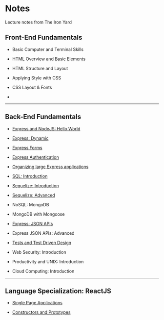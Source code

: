 # Notes
Lecture notes from The Iron Yard

## Front-End Fundamentals

*  Basic Computer and Terminal Skills

* HTML Overview and Basic Elements

* HTML Structure and Layout

* Applying Style with CSS

* CSS Layout & Fonts

*

--- 

## Back-End Fundamentals

* [Express and NodeJS: Hello World](https://github.com/rickmurdock/notes/blob/master/BackEnd/ExpressNodeJS.md)

* [Express: Dynamic](https://github.com/rickmurdock/notes/blob/master/BackEnd/ExpressDynamic.md)

* [Express Forms](https://github.com/rickmurdock/notes/blob/master/BackEnd/ExpressForms.md)

* [Express Authentication](https://github.com/rickmurdock/notes/blob/master/BackEnd/ExpressAuthentication.md)

* [Organizing large Express applications](https://github.com/rickmurdock/notes/blob/master/BackEnd/OrganizingExpress.md) 

* [SQL: Introduction](https://github.com/rickmurdock/notes/blob/master/BackEnd/SQLIntroduction.md)

* [Sequelize: Introduction](https://github.com/rickmurdock/notes/blob/master/BackEnd/SequelizeIntroduction.md)

* [Sequelize: Advanced](https://github.com/rickmurdock/notes/blob/master/BackEnd/SequelizeAdvanced.md)

* NoSQL: MongoDB

* MongoDB with Mongoose

* [Express: JSON APIs](https://github.com/rickmurdock/notes/blob/master/BackEnd/ExpressJSONAPIs.md)

* Express JSON APIs: Advanced

* [Tests and Test Driven Design](https://github.com/rickmurdock/notes/blob/master/BackEnd/TestsandTestDrivenDesign.md)

* Web Security: Introduction

* Productivity and UNIX: Introduction

* Cloud Computing: Introduction

---

## Language Specialization: ReactJS

* [Single Page Applications](https://github.com/rickmurdock/notes/blob/master/ReactJS/SinglePageApplications.md)

* [Constructors and Prototypes](https://github.com/rickmurdock/notes/blob/master/ReactJS/ConstructorsAndPrototypes.md)
